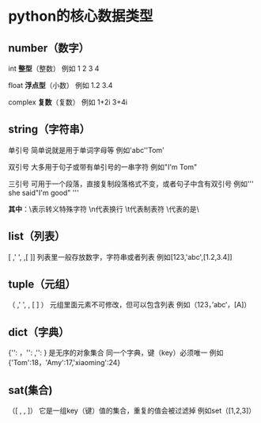 # python的核心数据类型

## number（数字）

int   **整型**（整数）
例如 1 2 3 4

float  **浮点型**（小数）
例如 1.2  3.4

complex   **复数**（复数）
例如 1+2i  3+4i

## string（字符串）

单引号  简单说就是用于单词字母等
例如'abc''Tom'

双引号  大多用于句子或带有单引号的一串字符
例如"I'm Tom"

三引号  可用于一个段落，直接复制段落格式不变，或者句子中含有双引号
例如''' she said"I'm good" '''

**其中**：\表示转义特殊字符 \n代表换行 \t代表制表符 \代表的是\

## list（列表）

[    ,'     ',     ,[  ]]   列表里一般存放数字，字符串或者列表
例如[123,'abc',[1.2,3.4]]

## tuple（元组）

（    ,'     ',    , [  ] ） 元组里面元素不可修改，但可以包含列表
例如（123，’abc‘，[A]）

## dict（字典）

{'':   ，'':   ,'':   }  是无序的对象集合 同一个字典，键（key）必须唯一
例如{'Tom':18，'Amy':17,'xiaoming':24}

## sat(集合)

（[  ,  ,  ]）   它是一组key（键）值的集合，重复的值会被过滤掉
例如set（[1,2,3]）